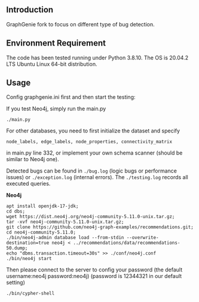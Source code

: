 ## Introduction
  GraphGenie fork to focus on different type of bug detection.



## Environment Requirement

The code has been tested running under Python 3.8.10. The OS is 20.04.2 LTS Ubuntu Linux 64-bit distribution.


## Usage

Config graphgenie.ini first and then start the testing:

If you test Neo4j, simply run the main.py

```
./main.py
```

For other databases, you need to first initialize the dataset and specify

```
node_labels, edge_labels, node_properties, connectivity_matrix
```

in main.py line 332, or implement your own schema scanner (should be similar to Neo4j one).

Detected bugs can be found in `./bug.log` (logic bugs or performance issues) or `./exception.log` (internal errors). The `./testing.log` records all executed queries.




**Neo4j**

```
apt install openjdk-17-jdk;
cd dbs;
wget https://dist.neo4j.org/neo4j-community-5.11.0-unix.tar.gz;
tar -xvf neo4j-community-5.11.0-unix.tar.gz;
git clone https://github.com/neo4j-graph-examples/recommendations.git;
cd neo4j-community-5.11.0;
./bin/neo4j-admin database load --from-stdin --overwrite-destination=true neo4j < ../recommendations/data/recommendations-50.dump;
echo "dbms.transaction.timeout=30s" >> ./conf/neo4j.conf
./bin/neo4j start
```

Then please connect to the server to config your password
(the default username:neo4j password:neo4j)
(password is 12344321 in our default setting)

```
./bin/cypher-shell
```
